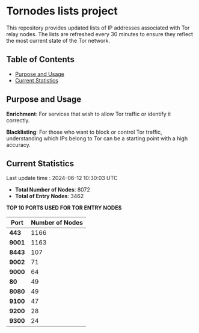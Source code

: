 # Tornodes lists project

This repository provides updated lists of IP addresses associated with Tor relay nodes. The lists are refreshed every 30 minutes to ensure they reflect the most current state of the Tor network.

## Table of Contents

- [Purpose and Usage](#purpose-and-usage)
- [Current Statistics](#current-statistics)


## Purpose and Usage

**Enrichment**: For services that wish to allow Tor traffic or identify it correctly.

**Blacklisting**: For those who want to block or control Tor traffic, understanding which IPs belong to Tor can be a starting point with a high accuracy.

## Current Statistics

Last update time : 2024-06-12 10:30:03 UTC

- **Total Number of Nodes**: 8072
- **Total of Entry Nodes**: 3462

**TOP 10 PORTS USED FOR TOR ENTRY NODES**

| **Port** | **Number of Nodes** |
|------|-----------------|
| **443**   | 1166  |
| **9001**   | 1163  |
| **8443**   | 107  |
| **9002**   | 71  |
| **9000**   | 64  |
| **80**   | 49  |
| **8080**   | 49  |
| **9100**   | 47  |
| **9200**   | 28  |
| **9300**   | 24  |

